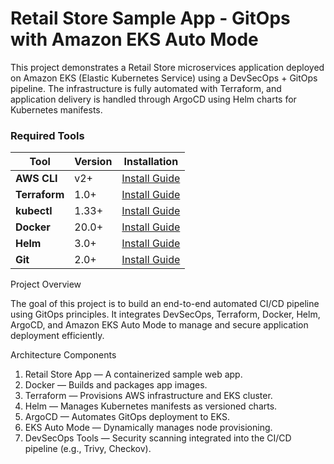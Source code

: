 # Retail Store Sample App - GitOps with Amazon EKS Auto Mode
This project demonstrates a Retail Store microservices application deployed on Amazon EKS (Elastic Kubernetes Service) using a DevSecOps + GitOps pipeline.
The infrastructure is fully automated with Terraform, and application delivery is handled through ArgoCD using Helm charts for Kubernetes manifests.



### **Required Tools**

| Tool          | Version | Installation                                                                         |
| ------------- | ------- | ------------------------------------------------------------------------------------ |
| **AWS CLI**   | v2+     | [Install Guide](https://docs.aws.amazon.com/cli/latest/userguide/install-cliv2.html) |
| **Terraform** | 1.0+    | [Install Guide](https://developer.hashicorp.com/terraform/install)                   |
| **kubectl**   | 1.33+   | [Install Guide](https://kubernetes.io/docs/tasks/tools/)                             |
| **Docker**    | 20.0+   | [Install Guide](https://docs.docker.com/get-docker/)                                 |
| **Helm**      | 3.0+    | [Install Guide](https://helm.sh/docs/intro/install/)                                 |
| **Git**       | 2.0+    | [Install Guide](https://git-scm.com/downloads) 

Project Overview

The goal of this project is to build an end-to-end automated CI/CD pipeline using GitOps principles.
It integrates DevSecOps, Terraform, Docker, Helm, ArgoCD, and Amazon EKS Auto Mode to manage and secure application deployment efficiently.

Architecture Components
1.	Retail Store App — A containerized sample web app.
2.	Docker — Builds and packages app images.
3.	Terraform — Provisions AWS infrastructure and EKS cluster.
4.	Helm — Manages Kubernetes manifests as versioned charts.
5.	ArgoCD — Automates GitOps deployment to EKS.
6.	EKS Auto Mode — Dynamically manages node provisioning.
7.	DevSecOps Tools — Security scanning integrated into the CI/CD pipeline (e.g., Trivy, Checkov).

